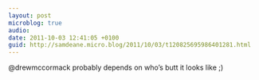 ```yaml
---
layout: post
microblog: true
audio: 
date: 2011-10-03 12:41:05 +0100
guid: http://samdeane.micro.blog/2011/10/03/t120825695986401281.html
---
```

@drewmccormack probably depends on who’s butt it looks like ;)
